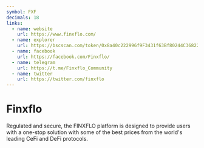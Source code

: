 ```yaml
---
symbol: FXF
decimals: 18
links:
  - name: website
    url: https://www.finxflo.com/
  - name: explorer
    url: https://bscscan.com/token/0x8a40c222996f9F3431f63Bf80244C36822060f12
  - name: facebook
    url: https://facebook.com/Finxflo/
  - name: telegram
    url: https://t.me/Finxflo_Community
  - name: twitter
    url: https://twitter.com/finxflo
---
```


# Finxflo

Regulated and secure, the FINXFLO platform is designed to provide users with a one-stop solution with some of the best prices from the world's leading CeFi and DeFi protocols.
